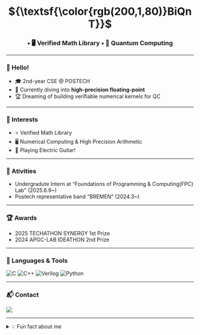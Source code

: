 <!-- ──────────────────────────────── -->
<!--   GitHub Profile README   v1.1.1   -->
<!-- ──────────────────────────────── -->

<!-- 1) 대문 배너 / 닉네임 -->

<h1 align="center">${\textsf{\color{rgb(200,1,80)}BiQnT}}$</h1>
<h3 align="center"> • 🖥️ Verified Math Library • 🔬 Quantum Computing</h3>

<!-- 프로필 아바타 (원하면 사용)
<p align="center">
  <img src="https://avatars.githubusercontent.com/u/너의GitHubID?s=200" alt="avatar" width="120"/>
</p>
-->

---

<!-- 2) About / Bio -->
### 👋 Hello!
- 🎓 2nd-year CSE @ POSTECH  
- 🌱 Currently diving into **high-precision floating-point**  
- 🏆 Dreaming of building verifiable numerical kernels for QC

<!--
> **Motto:** *“0.1 보다 나은 0.001 을, 그리고 언젠간 1e-9 를.”*
-->

---

<!-- 3) Interests -->
### 🧭 Interests
- ⭐ Verified Math Library
- 🖥️ Numerical Computing & High Precision Arithmetic  
- 🎸 Playing Electric Guitar!

---

<!--award& activity -->

### 💼 Ativities
- Undergradute Intern at “Foundations of Programming & Computing(FPC) Lab” (2025.6.9~)
- Postech representative band “BREMEN” (2024.3~)

---

### 🏆 Awards
- 2025 TECHATHON SYNERGY 1st Prize
- 2024 APGC-LAB IDEATHON 2nd Prize

---



<!-- 4) Languages / Tools (Shield.io badges) -->
### 🧰 Languages & Tools  
![C](https://img.shields.io/badge/C-272C34?style=for-the-badge&logo=c&logoColor=white)
![C++](https://img.shields.io/badge/C%2B%2B-00599C?style=for-the-badge&logo=c%2B%2B&logoColor=white)
![Verilog](https://img.shields.io/badge/Verilog-148EFF?style=for-the-badge)
![Python](https://img.shields.io/badge/Python-3776AB?style=for-the-badge&logo=python&logoColor=white)

---

<!-- 5) GitHub Stats (선택)
### 📊 Stats
<p align="center">
  <img src="https://github-readme-stats.vercel.app/api?username=BiQnT&show_icons=true&theme=tokyonight&hide_title=true" height="150"/>
  <img src="https://github-readme-stats.vercel.app/api/top-langs/?username=BiQnT&layout=compact&theme=tokyonight" height="150"/>
</p>
-->



<!-- 6) Contact -->
### 📬 Contact  
<a href="mailto:adh2498@postech.ac.kr">
  <img src="https://img.shields.io/badge/adh2498@postech.ac.kr-0078D4?style=flat-square&logo=microsoft-outlook&logoColor=white"/>
</a>

<!--
<a href="https://solved.ac/profile/너의ID">
  <img src="https://img.shields.io/badge/Solved.ac-101010?style=flat-square&logo=hellokitty&logoColor=white" />
</a>

<a href="https://velog.io/@너의닉">
  <img src="https://img.shields.io/badge/Velog-20C997?style=flat-square&logo=velog&logoColor=white"/>
</a>
-->

---

<!-- 7) Fun fact / Footer -->
<details>
<summary>💡 Fun fact about me</summary>

```txt
• Played guitar in a college representative band (Bremen)  
• Obsessed with HiDPI monitor scaling  
• Can debug floating-point rounding bugs at 3 AM
